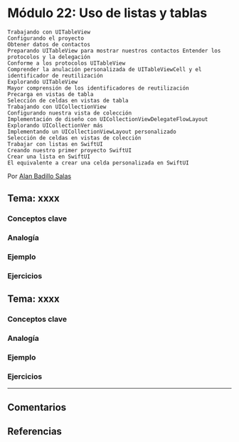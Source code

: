 # Módulo 22: Uso de listas y tablas

    Trabajando con UITableView
    Configurando el proyecto
    Obtener datos de contactos
    Preparando UITableView para mostrar nuestros contactos Entender los protocolos y la delegación
    Conforme a los protocolos UITableView
    Comprender la anulación personalizada de UITableViewCell y el
    identificador de reutilización
    Explorando UITableView
    Mayor comprensión de los identificadores de reutilización
    Precarga en vistas de tabla
    Selección de celdas en vistas de tabla
    Trabajando con UICollectionView
    Configurando nuestra vista de colección
    Implementación de diseño con UICollectionViewDelegateFlowLayout
    Explorando UICollectionVer más
    Implementando un UICollectionViewLayout personalizado
    Selección de celdas en vistas de colección
    Trabajar con listas en SwiftUI
    Creando nuestro primer proyecto SwiftUI
    Crear una lista en SwiftUI
    El equivalente a crear una celda personalizada en SwiftUI

Por [Alan Badillo Salas](https://www.nomadacode.com)

## Tema: xxxx

### Conceptos clave

### Analogía

### Ejemplo

### Ejercicios

## Tema: xxxx

### Conceptos clave

### Analogía

### Ejemplo

### Ejercicios

---

## Comentarios

## Referencias
